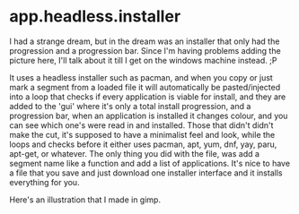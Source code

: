# app.headless.installer
I had a strange dream, but in the dream was an installer that only had the progression and a progression bar.
Since I'm having problems adding the picture here, I'll talk about it till I get on the windows machine instead. ;P 

It uses a headless installer such as pacman, and when you copy or just mark a segment from a loaded file it will automatically be pasted/injected into a loop that checks if every application is viable for install, and they are added to the 'gui' where it's only a total install progression, and a progression bar, when an application is installed it changes colour, and you can see which one's were read in and installed. Those that didn't didn't make the cut, it's supposed to have a minimalist feel and look, while the loops and checks before it either uses pacman, apt, yum, dnf, yay, paru, apt-get, or whatever. The only thing you did with the file, was add a segment name like a function and add a list of applications. It's nice to have a file that you save and just download one installer interface and it installs everything for you. 

Here's an illustration that I made in gimp.
